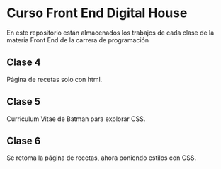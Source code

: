 # Curso Front End Digital House

En este repositorio están almacenados los trabajos de cada clase de la materia Front End de la carrera de programación

## Clase 4

Página de recetas solo con html.


## Clase 5

Curriculum Vitae de Batman para explorar CSS.

## Clase 6

Se retoma la página de recetas, ahora poniendo estilos con CSS.


